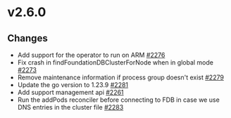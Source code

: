 # v2.6.0

## Changes

* Add support for the operator to run on ARM [#2276](https:///github.com/FoundationDB/fdb-kubernetes-operator/pull/2276)
* Fix crash in findFoundationDBClusterForNode when in global mode [#2273](https:///github.com/FoundationDB/fdb-kubernetes-operator/pull/2273)
* Remove maintenance information if process group doesn't exist [#2279](https:///github.com/FoundationDB/fdb-kubernetes-operator/pull/2279)
* Update the go version to 1.23.9 [#2281](https:///github.com/FoundationDB/fdb-kubernetes-operator/pull/2281)
* Add support management api [#2261](https:///github.com/FoundationDB/fdb-kubernetes-operator/pull/2261)
* Run the addPods reconciler before connecting to FDB in case we use DNS entries in the cluster file [#2283](https:///github.com/FoundationDB/fdb-kubernetes-operator/pull/2283)